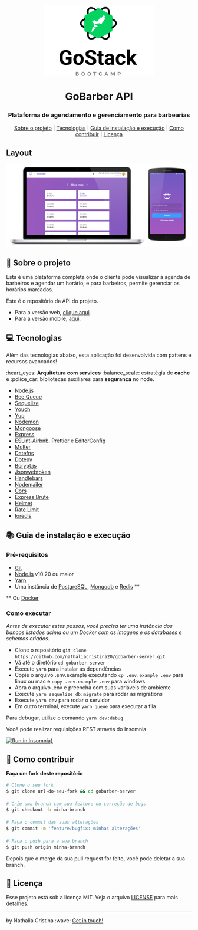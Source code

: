 <p align="center">
    <img width="300" align="center" src=".github/gostack.svg">   
</p>

<h1 align="center">
    GoBarber API
</h1>

<h3 align="center">
Plataforma de agendamento e gerenciamento para barbearias
</h3>

<p align="center">
  <a href="#rocket-sobre-o-projeto">Sobre o projeto</a> | <a href="#computer-tecnologias">Tecnologias</a> | <a href="#books-guia-de-instalação-e-execução">Guia de instalação e execução</a> | <a href="#pencil-como-contribuir">Como contribuir</a> | <a href="#page_with_curl-licença">Licença</a>
</p>

## Layout

<img src=".github/gobarber.png">

## :rocket: Sobre o projeto

<p>Esta é uma plataforma completa onde o cliente pode visualizar a agenda de barbeiros e agendar um horário, 
e para barbeiros, permite gerenciar os horários marcados.</p> 

<p>Este é o repositório da API do projeto.</p>
<ul>
  <li>Para a versão web, <a href="https://github.com/nathaliacristina20/gobarber-web">clique aqui</a>.</li>
  <li>Para a versão mobile, <a href="https://github.com/nathaliacristina20/gobarber-mobile">aqui</a>.</li>
</ul>

## :computer: Tecnologias

Além das tecnologias abaixo, esta aplicação foi desenvolvida com pattens e recursos avancados! 
<p>:heart_eyes: <strong>Arquitetura com services</strong> :balance_scale: estratégia de <strong>cache</strong> e :police_car: bibliotecas auxiliares para <strong>segurança</strong> no node.</p>
    
- [Node.js](https://nodejs.org/en/)
- [Bee Queue](https://github.com/bee-queue/bee-queue)
- [Sequelize](https://sequelize.org/)
- [Youch](https://github.com/poppinss/youch)
- [Yup](https://github.com/jquense/yup)
- [Nodemon](https://nodemon.io/) 
- [Mongoose](https://mongoosejs.com/)
- [Express](https://expressjs.com/pt-br/)
- [ESLint-Airbnb](https://eslint.org/), [Prettier](https://prettier.io/) e [EditorConfig](https://editorconfig.org/)
- [Multer](https://github.com/expressjs/multer)
- [Datefns](https://date-fns.org/)
- [Dotenv](https://github.com/motdotla/dotenv)
- [Bcrypt.js](https://github.com/dcodeIO/bcrypt.js/)
- [Jsonwebtoken](https://github.com/auth0/node-jsonwebtoken)
- [Handlebars](https://handlebarsjs.com/)
- [Nodemailer](https://nodemailer.com/about/)
- [Cors](https://github.com/expressjs/cors)
- [Express Brute](https://github.com/AdamPflug/express-brute)
- [Helmet](https://github.com/helmetjs/helmet)
- [Rate Limit](https://github.com/iugu/rate-limiting)
- [Ioredis](https://github.com/luin/ioredis)

## :books: Guia de instalação e execução

### Pré-requisitos

- [Git](https://git-scm.com/)
- [Node.js](https://nodejs.org/en/) v10.20 ou maior
- [Yarn](https://yarnpkg.com/)
- Uma instância de [PostgreSQL](https://www.postgresql.org/), [Mongodb](https://www.mongodb.com/) e [Redis](https://redis.io/) **

** Ou [Docker](https://www.docker.com/) 

### Como executar

<i>Antes de executar estes passos, você precisa ter uma instância dos bancos listados acima ou um Docker com as imagens e os databases e schemas criados.</i>

- Clone o repositório ```git clone https://github.com/nathaliacristina20/gobarber-server.git```
- Vá até o diretório ```cd gobarber-server```
- Execute ```yarn``` para instalar as dependências
- Copie o arquivo .env.example executando ```cp .env.example .env``` para linux ou mac e ```copy .env.example .env``` para windows
- Abra o arquivo .env e preencha com suas variáveis de ambiente
- Execute ```yarn sequelize db:migrate``` para rodar as migrations 
- Execute ```yarn dev``` para rodar o servidor
- Em outro terminal, execute ```yarn queue``` para executar a fila

Para debugar, utilize o comando ```yarn dev:debug```

Você pode realizar requisições REST através do Insomnia

[![Run in Insomnia}](https://insomnia.rest/images/run.svg)](https://insomnia.rest/run/?label=GoBarber&uri=https%3A%2F%2Fraw.githubusercontent.com%2Fnathaliacristina20%2Fgostack-gobarber-server%2Fmaster%2Finsomnia.json)

## :pencil: Como contribuir

<b>Faça um fork deste repositório</b>

```bash
# Clone o seu fork
$ git clone url-do-seu-fork && cd gobarber-server

# Crie uma branch com sua feature ou correção de bugs
$ git checkout -b minha-branch

# Faça o commit das suas alterações
$ git commit -m 'feature/bugfix: minhas alterações'

# Faça o push para a sua branch
$ git push origin minha-branch
```

Depois que o merge da sua pull request for feito, você pode deletar a sua branch.

## :page_with_curl: Licença

Esse projeto está sob a licença MIT. Veja o arquivo <a href="https://github.com/nathaliacristina20/be-the-hero/blob/master/LICENSE">LICENSE</a> para mais detalhes.

<hr />
<p>by Nathalia Cristina :wave: <a href="https://linktr.ee/nathaliacristina20">Get in touch!</a></p>
